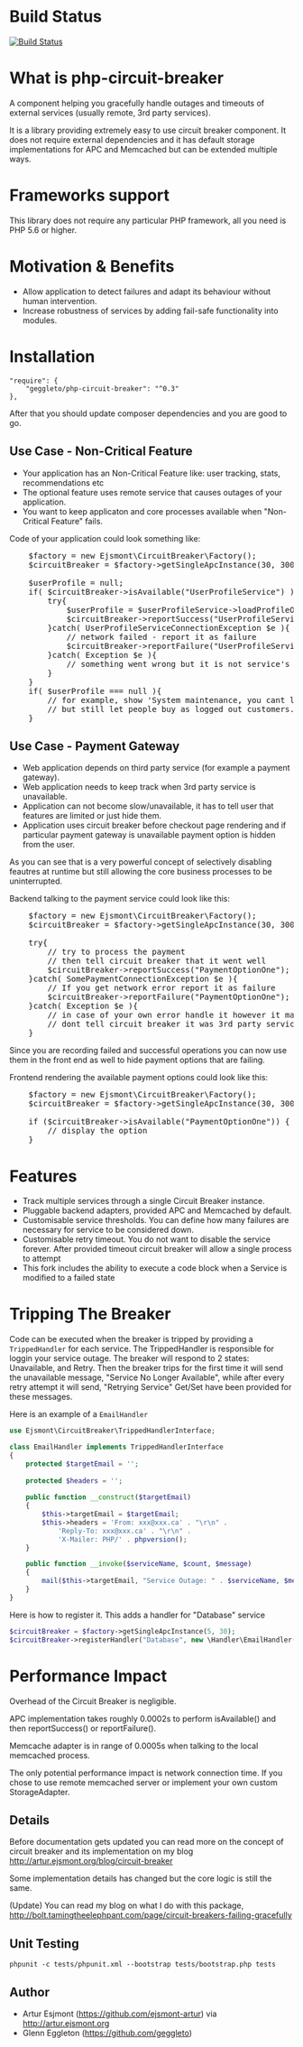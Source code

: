 # Build Status 
[![Build Status](https://travis-ci.org/geggleto/php-circuit-breaker.svg?branch=master)](https://travis-ci.org/geggleto/php-circuit-breaker)

# What is php-circuit-breaker

A component helping you gracefully handle outages and timeouts of external services (usually remote, 3rd party services).

It is a library providing extremely easy to use circuit breaker component. It does not require external dependencies and it has default storage
implementations for APC and Memcached but can be extended multiple ways.

# Frameworks support

This library does not require any particular PHP framework, all you need is PHP 5.6 or higher.

# Motivation & Benefits

* Allow application to detect failures and adapt its behaviour without human intervention.
* Increase robustness of services by adding fail-safe functionality into modules.

# Installation

    "require": {
        "geggleto/php-circuit-breaker": "^0.3"
    },

After that you should update composer dependencies and you are good to go.

## Use Case - Non-Critical Feature

* Your application has an Non-Critical Feature like: user tracking, stats, recommendations etc
* The optional feature uses remote service that causes outages of your application.
* You want to keep applicaton and core processes available when "Non-Critical Feature" fails.

Code of your application could look something like:
<pre>
    $factory = new Ejsmont\CircuitBreaker\Factory();
    $circuitBreaker = $factory->getSingleApcInstance(30, 300);

    $userProfile = null;
    if( $circuitBreaker->isAvailable("UserProfileService") ){
        try{
            $userProfile = $userProfileService->loadProfileOrWhatever();
            $circuitBreaker->reportSuccess("UserProfileService");
        }catch( UserProfileServiceConnectionException $e ){
            // network failed - report it as failure
            $circuitBreaker->reportFailure("UserProfileService");
        }catch( Exception $e ){
            // something went wrong but it is not service's fault, dont report as failure
        }
    }
    if( $userProfile === null ){
        // for example, show 'System maintenance, you cant login now.' message
        // but still let people buy as logged out customers.
    }
</pre>

## Use Case - Payment Gateway

* Web application depends on third party service (for example a payment gateway).
* Web application needs to keep track when 3rd party service is unavailable.
* Application can not become slow/unavailable, it has to tell user that features are limited or just hide them.
* Application uses circuit breaker before checkout page rendering and if particular payment gateway is unavailable 
payment option is hidden from the user.

As you can see that is a very powerful concept of selectively disabling feautres at runtime but still allowing the
core business processes to be uninterrupted.

Backend talking to the payment service could look like this:
<pre>
    $factory = new Ejsmont\CircuitBreaker\Factory();
    $circuitBreaker = $factory->getSingleApcInstance(30, 300);

    try{
        // try to process the payment
        // then tell circuit breaker that it went well
        $circuitBreaker->reportSuccess("PaymentOptionOne");
    }catch( SomePaymentConnectionException $e ){
        // If you get network error report it as failure
        $circuitBreaker->reportFailure("PaymentOptionOne");
    }catch( Exception $e ){
        // in case of your own error handle it however it makes sense but
        // dont tell circuit breaker it was 3rd party service failure
    }
</pre>

Since you are recording failed and successful operations you can now use them in the front end as well 
to hide payment options that are failing.

Frontend rendering the available payment options could look like this:
<pre>
    $factory = new Ejsmont\CircuitBreaker\Factory();
    $circuitBreaker = $factory->getSingleApcInstance(30, 300);

    if ($circuitBreaker->isAvailable("PaymentOptionOne")) {
        // display the option
    }
</pre>

# Features

* Track multiple services through a single Circuit Breaker instance.
* Pluggable backend adapters, provided APC and Memcached by default.
* Customisable service thresholds. You can define how many failures are necessary for service to be considered down.
* Customisable retry timeout. You do not want to disable the service forever. After provided timeout 
circuit breaker will allow a single process to attempt 
* This fork includes the ability to execute a code block when a Service is modified to a failed state

# Tripping The Breaker
Code can be executed when the breaker is tripped by providing a `TrippedHandler` for each service.
The TrippedHandler is responsible for loggin your service outage.
The breaker will respond to 2 states: Unavailable, and Retry. Then the breaker trips for the first time it will send the
unavailable message, "Service No Longer Available", while after every retry attempt it will send, "Retrying Service"
Get/Set have been provided for these messages.

Here is an example of a `EmailHandler`

```php
use Ejsmont\CircuitBreaker\TrippedHandlerInterface;

class EmailHandler implements TrippedHandlerInterface
{
    protected $targetEmail = '';
    
    protected $headers = '';
    
    public function __construct($targetEmail)
    {
        $this->targetEmail = $targetEmail;
        $this->headers = 'From: xxx@xxx.ca' . "\r\n" .
            'Reply-To: xxx@xxx.ca' . "\r\n" .
            'X-Mailer: PHP/' . phpversion();
    }

    public function __invoke($serviceName, $count, $message)
    {
        mail($this->targetEmail, "Service Outage: " . $serviceName, $message, $this->headers);
    }
}
```

Here is how to register it. This adds a handler for "Database" service
```php
$circuitBreaker = $factory->getSingleApcInstance(5, 30);
$circuitBreaker->registerHandler("Database", new \Handler\EmailHandler("your_email@your_domain.com"));
```

# Performance Impact

Overhead of the Circuit Breaker is negligible. 

APC implementation takes roughly 0.0002s to perform isAvailable() and then reportSuccess() or reportFailure().

Memcache adapter is in range of 0.0005s when talking to the local memcached process. 

The only potential performance impact is network connection time. If you chose to use remote memcached server or
implement your own custom StorageAdapter.

## Details

Before documentation gets updated you can read more on the concept of circuit breaker and
its implementation on my blog http://artur.ejsmont.org/blog/circuit-breaker

Some implementation details has changed but the core logic is still the same.

(Update) You can read my blog on what I do with this package, http://bolt.tamingtheelephpant.com/page/circuit-breakers-failing-gracefully

## Unit Testing
`phpunit -c tests/phpunit.xml --bootstrap tests/bootstrap.php tests`

## Author

* Artur Esjmont (https://github.com/ejsmont-artur) via http://artur.ejsmont.org
* Glenn Eggleton (https://github.com/geggleto)
